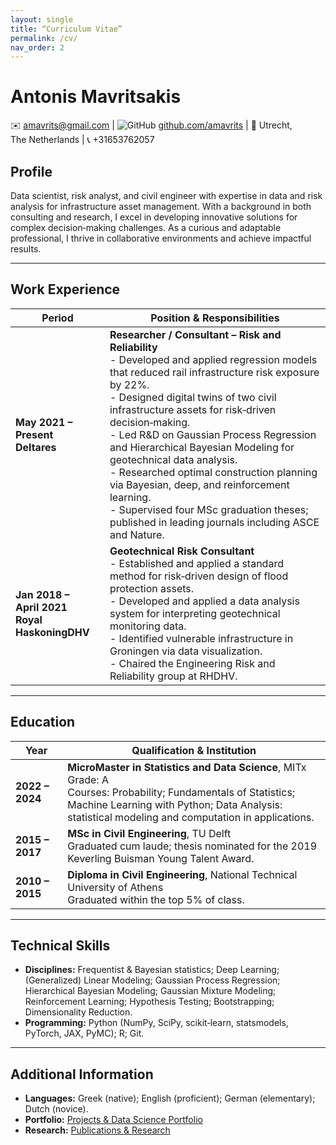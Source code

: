 ```yaml
---
layout: single
title: “Curriculum Vitae”
permalink: /cv/
nav_order: 2
---
```


# Antonis Mavritsakis

[//]: # (✉️ [amavrits@gmail.com]&#40;mailto:amavrits@gmail.com&#41; | 🐙 [amavrits]&#40;https://github.com/amavrits&#41; | 📍 Utrecht, The Netherlands | 📞 +31653762057 )
✉️ [amavrits@gmail.com](mailto:amavrits@gmail.com) | ![GitHub](https://img.shields.io/badge/-GitHub-181717?style=flat&logo=github&logoColor=white) [github.com/amavrits](https://github.com/amavrits) | 📍 Utrecht, The Netherlands | 📞 +31653762057

## Profile

Data scientist, risk analyst, and civil engineer with expertise in data and risk analysis for infrastructure asset management. With a background in both consulting and research, I excel in developing innovative solutions for complex decision‑making challenges. As a curious and adaptable professional, I thrive in collaborative environments and achieve impactful results.

---

## Work Experience

| **Period**                         | **Position & Responsibilities**                                                                                   |
|------------------------------------|------------------------------------------------------------------------------------------------------------------|
| **May 2021 – Present**<br>**Deltares**              | **Researcher / Consultant – Risk and Reliability**<br>- Developed and applied regression models that reduced rail infrastructure risk exposure by 22%.<br>- Designed digital twins of two civil infrastructure assets for risk‑driven decision‑making.<br>- Led R&D on Gaussian Process Regression and Hierarchical Bayesian Modeling for geotechnical data analysis.<br>- Researched optimal construction planning via Bayesian, deep, and reinforcement learning.<br>- Supervised four MSc graduation theses; published in leading journals including ASCE and Nature. |
| **Jan 2018 – April 2021**<br>**Royal HaskoningDHV** | **Geotechnical Risk Consultant**<br>- Established and applied a standard method for risk‑driven design of flood protection assets.<br>- Developed and applied a data analysis system for interpreting geotechnical monitoring data.<br>- Identified vulnerable infrastructure in Groningen via data visualization.<br>- Chaired the Engineering Risk and Reliability group at RHDHV. |

---

## Education

| **Year**      | **Qualification & Institution**                                                                                             |
|---------------|-----------------------------------------------------------------------------------------------------------------------------|
| **2022 – 2024** | **MicroMaster in Statistics and Data Science**, MITx<br>Grade: A<br>Courses: Probability; Fundamentals of Statistics; Machine Learning with Python; Data Analysis: statistical modeling and computation in applications. |
| **2015 – 2017** | **MSc in Civil Engineering**, TU Delft<br>Graduated cum laude; thesis nominated for the 2019 Keverling Buisman Young Talent Award. |
| **2010 – 2015** | **Diploma in Civil Engineering**, National Technical University of Athens<br>Graduated within the top 5% of class.        |

---

## Technical Skills

- **Disciplines:** Frequentist & Bayesian statistics; Deep Learning; (Generalized) Linear Modeling; Gaussian Process Regression; Hierarchical Bayesian Modeling; Gaussian Mixture Modeling; Reinforcement Learning; Hypothesis Testing; Bootstrapping; Dimensionality Reduction.
- **Programming:** Python (NumPy, SciPy, scikit‑learn, statsmodels, PyTorch, JAX, PyMC); R; Git.

---

## Additional Information

- **Languages:** Greek (native); English (proficient); German (elementary); Dutch (novice).
- **Portfolio:** [Projects & Data Science Portfolio](https://drive.google.com/drive/u/1/folders/1XlFOH_LvjLewhe7-28c271fGDNg0bOr1)
- **Research:** [Publications & Research](https://drive.google.com/drive/u/1/folders/1I0bPVKSetdSMh-3rwRK7Hb1SucbBghDT)
